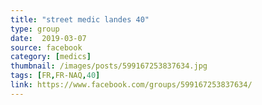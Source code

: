 ```yaml
---
title: "street medic landes 40"
type: group
date:  2019-03-07
source: facebook
category: [medics]
thumbnail: /images/posts/599167253837634.jpg
tags: [FR,FR-NAQ,40]
link: https://www.facebook.com/groups/599167253837634/
---
```

